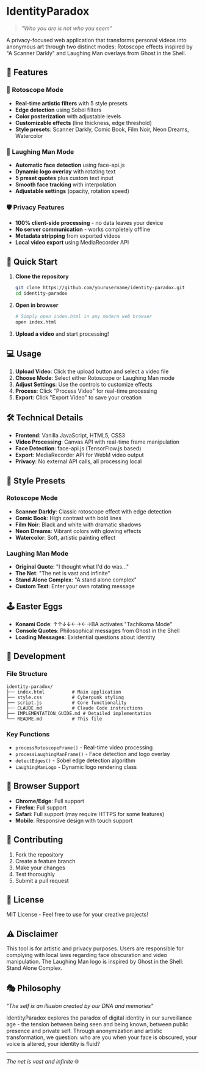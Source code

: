 # IdentityParadox

> *"Who you are is not who you seem"*

A privacy-focused web application that transforms personal videos into anonymous art through two distinct modes: Rotoscope effects inspired by "A Scanner Darkly" and Laughing Man overlays from Ghost in the Shell.

## 🎯 Features

### 🎨 Rotoscope Mode
- **Real-time artistic filters** with 5 style presets
- **Edge detection** using Sobel filters
- **Color posterization** with adjustable levels
- **Customizable effects** (line thickness, edge threshold)
- **Style presets**: Scanner Darkly, Comic Book, Film Noir, Neon Dreams, Watercolor

### 👻 Laughing Man Mode
- **Automatic face detection** using face-api.js
- **Dynamic logo overlay** with rotating text
- **5 preset quotes** plus custom text input
- **Smooth face tracking** with interpolation
- **Adjustable settings** (opacity, rotation speed)

### 🛡️ Privacy Features
- **100% client-side processing** - no data leaves your device
- **No server communication** - works completely offline
- **Metadata stripping** from exported videos
- **Local video export** using MediaRecorder API

## 🚀 Quick Start

1. **Clone the repository**
   ```bash
   git clone https://github.com/yourusername/identity-paradox.git
   cd identity-paradox
   ```

2. **Open in browser**
   ```bash
   # Simply open index.html in any modern web browser
   open index.html
   ```

3. **Upload a video** and start processing!

## 💻 Usage

1. **Upload Video**: Click the upload button and select a video file
2. **Choose Mode**: Select either Rotoscope or Laughing Man mode
3. **Adjust Settings**: Use the controls to customize effects
4. **Process**: Click "Process Video" for real-time processing
5. **Export**: Click "Export Video" to save your creation

## 🛠️ Technical Details

- **Frontend**: Vanilla JavaScript, HTML5, CSS3
- **Video Processing**: Canvas API with real-time frame manipulation
- **Face Detection**: face-api.js (TensorFlow.js based)
- **Export**: MediaRecorder API for WebM video output
- **Privacy**: No external API calls, all processing local

## 🎨 Style Presets

### Rotoscope Mode
- **Scanner Darkly**: Classic rotoscope effect with edge detection
- **Comic Book**: High contrast with bold lines
- **Film Noir**: Black and white with dramatic shadows
- **Neon Dreams**: Vibrant colors with glowing effects
- **Watercolor**: Soft, artistic painting effect

### Laughing Man Mode
- **Original Quote**: "I thought what I'd do was..."
- **The Net**: "The net is vast and infinite"
- **Stand Alone Complex**: "A stand alone complex"
- **Custom Text**: Enter your own rotating message

## 🕹️ Easter Eggs

- **Konami Code**: ↑↑↓↓←→←→BA activates "Tachikoma Mode"
- **Console Quotes**: Philosophical messages from Ghost in the Shell
- **Loading Messages**: Existential questions about identity

## 🔧 Development

### File Structure
```
identity-paradox/
├── index.html          # Main application
├── style.css           # Cyberpunk styling
├── script.js           # Core functionality
├── CLAUDE.md           # Claude Code instructions
├── IMPLEMENTATION_GUIDE.md # Detailed implementation
└── README.md           # This file
```

### Key Functions
- `processRotoscopeFrame()` - Real-time video processing
- `processLaughingManFrame()` - Face detection and logo overlay
- `detectEdges()` - Sobel edge detection algorithm
- `LaughingManLogo` - Dynamic logo rendering class

## 📱 Browser Support

- **Chrome/Edge**: Full support
- **Firefox**: Full support
- **Safari**: Full support (may require HTTPS for some features)
- **Mobile**: Responsive design with touch support

## 🤝 Contributing

1. Fork the repository
2. Create a feature branch
3. Make your changes
4. Test thoroughly
5. Submit a pull request

## 📄 License

MIT License - Feel free to use for your creative projects!

## ⚠️ Disclaimer

This tool is for artistic and privacy purposes. Users are responsible for complying with local laws regarding face obscuration and video manipulation. The Laughing Man logo is inspired by Ghost in the Shell: Stand Alone Complex.

## 🎭 Philosophy

*"The self is an illusion created by our DNA and memories"*

IdentityParadox explores the paradox of digital identity in our surveillance age - the tension between being seen and being known, between public presence and private self. Through anonymization and artistic transformation, we question: who are you when your face is obscured, your voice is altered, your identity is fluid?

---

*The net is vast and infinite* 🌐